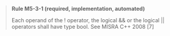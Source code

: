 > **Rule M5-3-1 (required, implementation, automated)**
>
> Each operand of the ! operator, the logical && or the logical || operators
> shall have type bool.
> See MISRA C++ 2008 [7]
